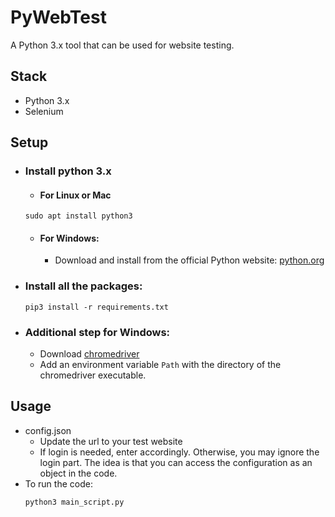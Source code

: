 # PyWebTest
A Python 3.x tool that can be used for website testing.

## Stack
- Python 3.x
- Selenium

## Setup
- ### Install python 3.x
    - #### For Linux or Mac
    ```
    sudo apt install python3
    ```
    - #### For Windows:
        - Download and install from the official Python website: <a href="https://www.python.org" target="_blank">python.org</a>

- ### Install all the packages:
    ```
    pip3 install -r requirements.txt
    ```
- ### Additional step for Windows:
    - Download <a href="https://chromedriver.chromium.org/home" target="_blank">chromedriver</a>
    - Add an environment variable ``Path`` with the directory of the chromedriver executable.

## Usage
- config.json
    - Update the url to your test website
    - If login is needed, enter accordingly. Otherwise, you may ignore the login part. The idea is that you can access the configuration as an object in the code. 
- To run the code:
    ```
    python3 main_script.py
    ```
